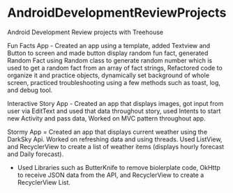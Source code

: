 # AndroidDevelopmentReviewProjects
Android Development Review projects with Treehouse

Fun Facts App - Created an app using a template, added Textview and Button to screen and made button display random fun fact, generated Random Fact using Random class to generate random number which is used to get a random fact from an array of fact strings, Refactored code to organize it and practice objects, dynamically set background of whole screen, practiced troubleshooting using a few methods such as toast, log, and debug tool.

Interactive Story App - Created an app that displays images, got input from user via EditText and used that data throughout story, used Intents to start new Activity and pass data, Worked on MVC pattern throughout app.

Stormy App = Created an app that displays current weather using the DarkSky Api. Worked on refreshing data and using threads. Used ListView, and RecyclerView to create a list of weather items (displays hourly forecast and Daily forecast).
  - Used Libraries such as ButterKnife to remove biolerplate code, OkHttp to receive JSON data from the API, and RecyclerView to create a RecyclerView List.




